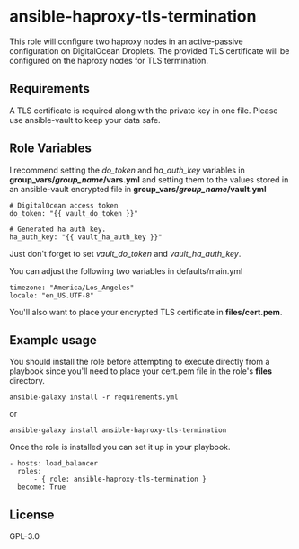 ansible-haproxy-tls-termination
=========

This role will configure two haproxy nodes in an active-passive configuration on DigitalOcean Droplets. The provided TLS certificate will be configured on the haproxy nodes for TLS termination.

Requirements
------------

A TLS certificate is required along with the private key in one file. Please use ansible-vault to keep your data safe.

Role Variables
--------------

I recommend setting the *do_token* and *ha_auth_key* variables in **group_vars/*group_name*/vars.yml** and setting them to the values stored in an ansible-vault encrypted file in **group_vars/*group_name*/vault.yml**

```ansible
# DigitalOcean access token
do_token: "{{ vault_do_token }}"

# Generated ha auth key.
ha_auth_key: "{{ vault_ha_auth_key }}"
```

Just don't forget to set *vault_do_token* and *vault_ha_auth_key*.

You can adjust the following two variables in defaults/main.yml

    timezone: "America/Los_Angeles"
    locale: "en_US.UTF-8"

You'll also want to place your encrypted TLS certificate in **files/cert.pem**.


Example usage
----------------

You should install the role before attempting to execute directly from a playbook since you'll need to place your cert.pem file in the role's **files** directory.

    ansible-galaxy install -r requirements.yml

or

    ansible-galaxy install ansible-haproxy-tls-termination

Once the role is installed you can set it up in your playbook.

    - hosts: load_balancer
      roles:
          - { role: ansible-haproxy-tls-termination }
      become: True

License
-------

GPL-3.0
